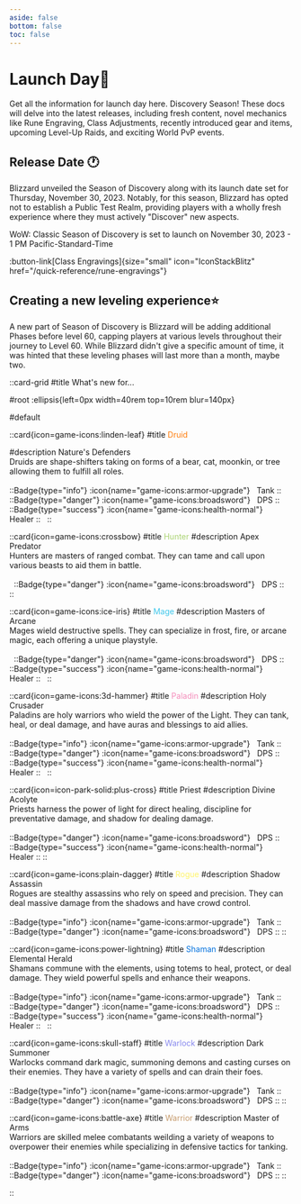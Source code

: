 ```yaml
---
aside: false
bottom: false
toc: false
---
```

# Launch Day:tada:

Get all the information for launch day here. Discovery Season! These docs will delve into the latest releases, including fresh content, novel mechanics like Rune Engraving, Class Adjustments, recently introduced gear and items, upcoming Level-Up Raids, and exciting World PvP events.

## Release Date :clock1:
Blizzard unveiled the Season of Discovery along with its launch date set for Thursday, November 30, 2023. Notably, for this season, Blizzard has opted not to establish a Public Test Realm, providing players with a wholly fresh experience where they must actively "Discover" new aspects.

WoW: Classic Season of Discovery is set to launch on November 30, 2023 - 1 PM Pacific-Standard-Time

:button-link[Class Engravings]{size="small" icon="IconStackBlitz" href="/quick-reference/rune-engravings"}

## Creating a new leveling experience:star:
A new part of Season of Discovery is Blizzard will be adding additional Phases before level 60, capping players at various levels throughout their journey to Level 60. While Blizzard didn't give a specific amount of time, it was hinted that these leveling phases will last more than a month, maybe two.

::card-grid
#title
What's new for...

#root
:ellipsis{left=0px width=40rem top=10rem blur=140px}

#default


  ::card{icon=game-icons:linden-leaf}
  #title
  <a style="color:#FF7C0A" to="/classes/druid">Druid</a>

  #description
  Nature's Defenders
  \
  Druids are shape-shifters taking on forms of a bear, cat, moonkin, or tree allowing them to fulfill all roles.
  <br><br>
  ::Badge{type="info"}
    :icon{name="game-icons:armor-upgrade"}
    &nbsp; Tank
  ::
  <span> </span>
  ::Badge{type="danger"}
    :icon{name="game-icons:broadsword"}
    &nbsp; DPS
  ::
  <span> </span>
  ::Badge{type="success"}
    :icon{name="game-icons:health-normal"}
    &nbsp; Healer
  ::
  &nbsp;
  ::

  ::card{icon=game-icons:crossbow}
  #title
  <a style="color:#AAD372" to="/classes/hunter">Hunter</a>
  #description
  Apex Predator
  \
  Hunters are masters of ranged combat. They can tame and call upon various beasts to aid them in battle.
  <br><br>
  &nbsp;
  ::Badge{type="danger"}
    :icon{name="game-icons:broadsword"}
    &nbsp; DPS
  ::
  &nbsp;
  ::

  ::card{icon=game-icons:ice-iris}
  #title
  <a style="color:#3FC7EB" to="/classes/mage">Mage</a>
  #description
  Masters of Arcane
  \
  Mages wield destructive spells. They can specialize in frost, fire, or arcane magic, each offering a unique playstyle.
  <br><br>
  &nbsp;
  ::Badge{type="danger"}
    :icon{name="game-icons:broadsword"}
    &nbsp; DPS
  ::
  <span> </span>
  ::Badge{type="success"}
    :icon{name="game-icons:health-normal"}
    &nbsp; Healer
  ::
  &nbsp;
  ::

  ::card{icon=game-icons:3d-hammer}
  #title
  <a style="color:#F48CBA" to="/classes/paladin">Paladin</a>
  #description
  Holy Crusader
  \
   Paladins are holy warriors who wield the power of the Light. They can tank, heal, or deal damage, and have auras and blessings to aid allies.
   <br><br>
  ::Badge{type="info"}
    :icon{name="game-icons:armor-upgrade"}
    &nbsp; Tank
  ::
  <span> </span>
  &nbsp;
  ::Badge{type="danger"}
    :icon{name="game-icons:broadsword"}
    &nbsp; DPS
  ::
  &nbsp;
  <span> </span>
  ::Badge{type="success"}
    :icon{name="game-icons:health-normal"}
    &nbsp; Healer
  ::
  &nbsp;
  ::

  ::card{icon=icon-park-solid:plus-cross}
  #title
  <a style="color:#FFFFF" to="/classes/priest">Priest</a>
  #description
  Divine Acolyte
  \
   Priests harness the power of light for direct healing, discipline for preventative damage, and shadow for dealing damage.
  <br><br>
  ::Badge{type="danger"}
    :icon{name="game-icons:broadsword"}
    &nbsp; DPS
  ::
  <span> </span>
  &nbsp;
  ::Badge{type="success"}
    :icon{name="game-icons:health-normal"}
    &nbsp; Healer
  ::
  ::

  ::card{icon=game-icons:plain-dagger}
  #title
  <a style="color:#FFF468" to="/classes/rogue">Rogue</a>
  #description
  Shadow Assassin
  \
  Rogues are stealthy assassins who rely on speed and precision. They can deal massive damage from the shadows and have crowd control.
   <br><br>
  ::Badge{type="info"}
    :icon{name="game-icons:armor-upgrade"}
    &nbsp; Tank
    <span> </span>
  ::
  <span> </span>
  ::Badge{type="danger"}
    :icon{name="game-icons:broadsword"}
    &nbsp; DPS
  ::
  ::

  ::card{icon=game-icons:power-lightning}
  #title
  <a style="color:#0070DD" to="/classes/shaman">Shaman</a>
  #description
  Elemental Herald
  \
  Shamans commune with the elements, using totems to heal, protect, or deal damage. They wield powerful spells and enhance their weapons.
  <br><br>
  ::Badge{type="info"}
    :icon{name="game-icons:armor-upgrade"}
    &nbsp; Tank
  ::
  <span> </span>
  &nbsp;
  ::Badge{type="danger"}
    :icon{name="game-icons:broadsword"}
    &nbsp; DPS
  ::
  <span> </span>
  &nbsp;
  <span> </span>
  ::Badge{type="success"}
    :icon{name="game-icons:health-normal"}
    &nbsp; Healer
  ::
  &nbsp;
  ::

  

  ::card{icon=game-icons:skull-staff}
  #title
  <a style="color:#8788EE" to="/classes/warlock">Warlock</a>
  #description
  Dark Summoner
  \
  Warlocks command dark magic, summoning demons and casting curses on their enemies. They have a variety of spells and can drain their foes.
    <br><br>
  ::Badge{type="info"}
    :icon{name="game-icons:armor-upgrade"}
    &nbsp; Tank
  ::
  <span> </span>
  ::Badge{type="danger"}
    :icon{name="game-icons:broadsword"}
    &nbsp; DPS
  ::
  ::

  ::card{icon=game-icons:battle-axe}
  #title
  <a style="color:#C69B6D" to="/classes/warrior">Warrior</a>
  #description
  Master of Arms
  \
  Warriors are skilled melee combatants weilding a variety of weapons to overpower their enemies while specializing in defensive tactics for tanking.
    <br><br>
  ::Badge{type="info"}
    :icon{name="game-icons:armor-upgrade"}
    &nbsp; Tank
  ::
  <span> </span>
  ::Badge{type="danger"}
    :icon{name="game-icons:broadsword"}
    &nbsp; DPS
  ::
  ::

::